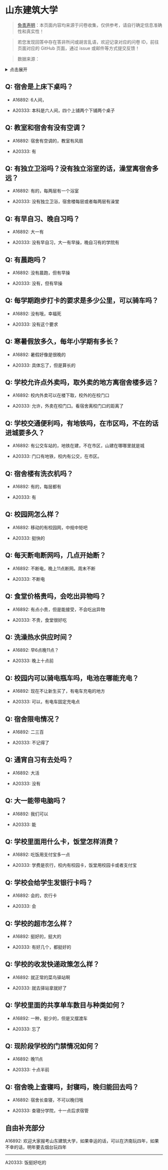 # 山东建筑大学

> [免责声明](https://colleges.chat/#_3)：本页面内容均来源于问卷收集，仅供参考，请自行确定信息准确性和真实性！

> 若您发现回答中存在答非所问或胡言乱语，欢迎记录对应的问卷 ID，前往页面对应的 GitHub 页面，通过 issue 或邮件等方式提交反馈！

> 数据来源：

<details><summary>点击展开</summary>
<ul>
<li>A16892: 匿名 (2023 年 03 月)</li>
<li>A20333: 匿名 (2023 年 06 月)</li>
</ul>
</details>

## Q: 宿舍是上床下桌吗？

- A16892: 6人间，

- A20333: 本科是六人间，四个上铺两个下铺两个桌子

## Q: 教室和宿舍有没有空调？

- A16892: 宿舍有空调的，教室有风扇

- A20333: 有

## Q: 有独立卫浴吗？没有独立浴室的话，澡堂离宿舍多远？

- A16892: 有的，每两层有一个浴室

- A20333: 没有独立卫浴，宿舍楼每层或者每两层有澡堂

## Q: 有早自习、晚自习吗？

- A16892: 大一有

- A20333: 没有早自习，大一有早操，晚自习有的学院有

## Q: 有晨跑吗？

- A16892: 没有晨跑，但有早操

- A20333: 没有，但有早操

## Q: 每学期跑步打卡的要求是多少公里，可以骑车吗？

- A16892: 没有哦，幸福死

- A20333: 没有这个要求

## Q: 寒暑假放多久，每年小学期有多长？

- A16892: 暑假好像是很晚的

- A20333: 具体忘了，但是算长的

## Q: 学校允许点外卖吗，取外卖的地方离宿舍楼多远？

- A16892: 校内外卖可以在楼下取，校外的在校门口

- A20333: 允许，外卖在校门口。看宿舍离校门口的距离了

## Q: 学校交通便利吗，有地铁吗，在市区吗，不在的话进城要多久？

- A16892: 有公交车站的，地铁在建，不在市区，山建在哪哪里就是城

- A20333: 门口有地铁，校内有公交，在市区。

## Q: 宿舍楼有洗衣机吗？

- A16892: 有的，每层都有

- A20333: 有

## Q: 校园网怎么样？

- A16892: 移动的有校园网，中规中矩吧

- A20333: 挺快的

## Q: 每天断电断网吗，几点开始断？

- A16892: 不断电，晚上11点断网。周末不断

- A20333: 不断电

## Q: 食堂价格贵吗，会吃出异物吗？

- A16892: 有点小贵，但是能接受，不会吃出异物

- A20333: 不贵，食堂很好吃

## Q: 洗澡热水供应时间？

- A16892: 早6点晚11点？

- A20333: 晚上十点前

## Q: 校园内可以骑电瓶车吗，电池在哪能充电？

- A16892: 现在不让新生买了，有电车充电的地方

- A20333: 可以，有电车固定充电点

## Q: 宿舍限电情况？

- A16892: 二三百

- A20333: 不记得了

## Q: 通宵自习有去处吗？

- A16892: 大活

- A20333: 没有

## Q: 大一能带电脑吗？

- A16892: 我们可以

- A20333: 能

## Q: 学校里面用什么卡，饭堂怎样消费？

- A16892: 吃饭用支付宝多一点

- A20333: 学费是农行，校内有校园卡，饭堂用校园卡或者支付宝

## Q: 学校会给学生发银行卡吗？

- A16892: 会的，农行卡

- A20333: 会

## Q: 学校的超市怎么样？

- A16892: 挺好的，挺大的

- A20333: 有好几个，都挺好的

## Q: 学校的收发快递政策怎么样？

- A16892: 就正常的菜鸟驿站啊

- A20333: 就去驿站拿就好了

## Q: 学校里面的共享单车数目与种类如何？

- A16892: 一种，挺少的，但是又摆渡车

- A20333: 忘了

## Q: 现阶段学校的门禁情况如何？

- A16892: 晚11点

- A20333: 十点半前

## Q: 宿舍晚上查寝吗，封寝吗，晚归能回去吗？

- A16892: 宿舍长查寝，不可以晚归哦

- A20333: 查寝分学院，十一点后求宿管

## 自由补充部分

A16892: 欢迎大家报考山东建筑大学，如果幸运的话，可以在济南玩四年，如果不幸的话，明年要去烟台玩四年

***

A20333: 饭挺好吃的